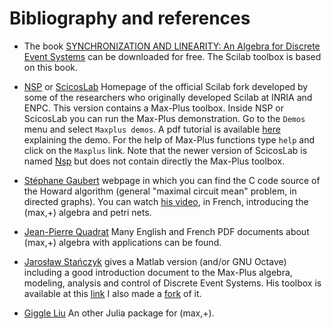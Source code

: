 # Bibliography and references

- The book [SYNCHRONIZATION AND LINEARITY: An Algebra for Discrete Event Systems](https://www.rocq.inria.fr/metalau/cohen/SED/book-online.html) can be downloaded for free. The Scilab toolbox is based on this book.

- [NSP](https://cermics.enpc.fr/~jpc/nsp-tiddly/mine.html) or [ScicosLab](http://www.scicoslab.org/) Homepage of the official Scilab fork developed by some of the researchers who originally developed Scilab at INRIA and ENPC. This version contains a Max-Plus toolbox. Inside NSP or ScicosLab you can run the Max-Plus demonstration. Go to the `Demos` menu and select `Maxplus demos`. A pdf tutorial is available [here](https://jpquadrat.github.io/TPALGLIN.pdf) explaining the demo. For the help of Max-Plus functions type `help` and click on the `Maxplus` link. Note that the newer version of ScicosLab is named [Nsp](https://cermics.enpc.fr/~jpc/nsp-tiddly/mine.html) but does not contain directly the Max-Plus toolbox.

- [Stéphane Gaubert](http://www.cmap.polytechnique.fr/~gaubert) webpage in which you can find the C code source of the Howard algorithm (general "maximal circuit mean" problem, in directed graphs). You can watch [his video](https://youtu.be/yP5qajIL_YM), in French, introducing the (max,+) algebra and petri nets.

- [Jean-Pierre Quadrat](https://github.com/jpquadrat/jpquadrat.github.io) Many English and French PDF documents about (max,+) algebra with applications can be found.

- [Jarosław Stańczyk](https://www.researchgate.net/publication/323453493_Max-Plus_Algebra_Toolbox_for_Matlab) gives a Matlab version (and/or GNU Octave) including a good introduction document to the Max-Plus algebra, modeling, analysis and control of Discrete Event Systems. His toolbox is available at this [link](http://www.stanczyk.pro/mpa/) I also made a [fork](https://github.com/Lecrapouille/MP) of it.

- [Giggle Liu](https://github.com/TensorBFS/TropicalNumbers.jl) An other Julia package for (max,+).
